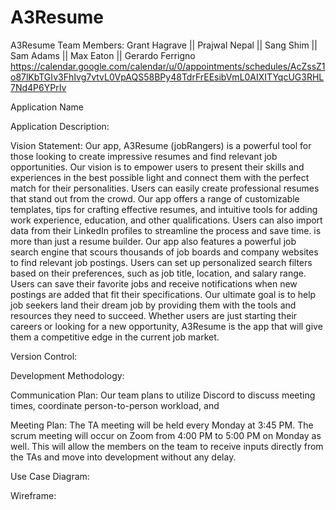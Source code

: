 # A3Resume
A3Resume
Team Members: Grant Hagrave || Prajwal Nepal || Sang Shim || Sam Adams || Max Eaton || Gerardo Ferrigno
https://calendar.google.com/calendar/u/0/appointments/schedules/AcZssZ1o87lKbTGIv3FhIvg7vtvL0VpAQS58BPy48TdrFrEEsibVmL0AIXITYqcUG3RHL7Nd4P6YPrIv


Application Name

Application Description:

Vision Statement:
	Our app, A3Resume (jobRangers) is a powerful tool for those looking to create impressive resumes and find relevant job opportunities. Our vision is to empower users to present their skills and experiences in the best possible light and connect them with the perfect match for their personalities.
 Users can easily create professional resumes that stand out from the crowd. Our app offers a range of customizable templates, tips for crafting effective resumes, and intuitive tools for adding work experience, education, and other qualifications. Users can also import data from their LinkedIn profiles to streamline the process and save time.
 is more than just a resume builder. Our app also features a powerful job search engine that scours thousands of job boards and company websites to find relevant job postings. Users can set up personalized search filters based on their preferences, such as job title, location, and salary range. Users can save their favorite jobs and receive notifications when new postings are added that fit their specifications.
Our ultimate goal is to help job seekers land their dream job by providing them with the tools and resources they need to succeed. Whether users are just starting their careers or looking for a new opportunity, A3Resume is the app that will give them a competitive edge in the current job market.

Version Control:

Development Methodology:
	
Communication Plan:
	Our team plans to utilize Discord to discuss meeting times, coordinate person-to-person workload, and 

Meeting Plan:
	The TA meeting will be held every Monday at 3:45 PM. The scrum meeting will occur on Zoom from 4:00 PM to 5:00 PM on Monday as well. This will allow the members on the team to receive inputs directly from the TAs and move into development without any delay. 
	
Use Case Diagram:

Wireframe:

